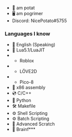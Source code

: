 - 🥔 am potat
- 🖥 am pogrimer
- Discord: NicePotato#5755
### Languages I know
- 🎤 English (Speaking)
- 💠 Lua5.1/LuaJIT
- - Roblox
- - LÖVE2D
- - Pico-8
- 💾 x86 assembly
- 💿 C/C++
- 🐍 Python
- 🛠 Makefile
- ⚙️ Shell Scripting
- ⚙️ Batch Scripting
- 📒 Advanced Scratch
- 🤬 Brainf***
